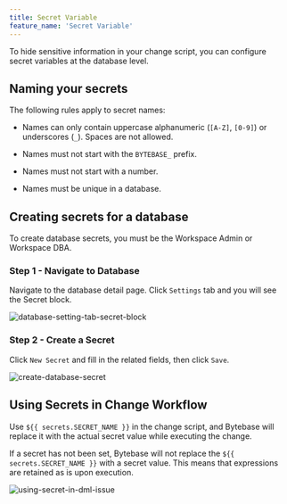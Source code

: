 ```yaml
---
title: Secret Variable
feature_name: 'Secret Variable'
---
```


To hide sensitive information in your change script, you can configure secret variables at the database level.

## Naming your secrets

The following rules apply to secret names:

- Names can only contain uppercase alphanumeric (`[A-Z]`, `[0-9]`) or underscores (`_`). Spaces are not allowed.

- Names must not start with the `BYTEBASE_` prefix.

- Names must not start with a number.

- Names must be unique in a database.

## Creating secrets for a database

<HintBlock type="info">

To create database secrets, you must be the Workspace Admin or Workspace DBA.

</HintBlock>

### Step 1 - Navigate to Database

Navigate to the database detail page. Click `Settings` tab and you will see the Secret block.

![database-setting-tab-secret-block](/content/docs/security/secret/database-setting-tab.webp)

### Step 2 - Create a Secret

Click `New Secret` and fill in the related fields, then click `Save`.

![create-database-secret](/content/docs/security/secret/create-salary-secret.webp)

## Using Secrets in Change Workflow

Use `${{ secrets.SECRET_NAME }}` in the change script, and Bytebase will replace it with the actual secret value while executing the change.

<HintBlock type="info">

If a secret has not been set, Bytebase will not replace the `${{ secrets.SECRET_NAME }}` with a secret value. This means that expressions are retained as is upon execution.

</HintBlock>

![using-secret-in-dml-issue](/content/docs/security/secret/using-secret-in-dml-issue.webp)
